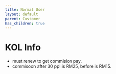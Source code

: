 ```yaml
---
title: Normal User
layout: default
parent: Customer
has_children: true
---
```


# KOL Info

- must renew to get commision pay.
- commisoon after 30 ppl is RM25, before is RM15.
